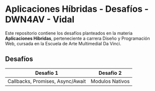 # Aplicaciones Híbridas - Desafíos - DWN4AV - Vidal

Este repositorio contiene los desafíos planteados en la materia
<strong>Aplicaciones Híbridas</strong>, perteneciente a carrera Diseño y Programación Web,
cursada en la Escuela de Arte Multimedial Da Vinci.

## Desafíos

| Desafío 1 | Desafío 2 |
|-----------|-----------|
|Callbacks, Promises, Async/Await | Modulos Nativos |

